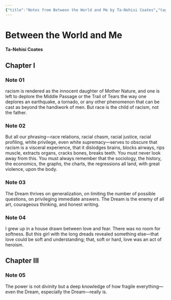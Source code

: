 ```yaml
---
{"title":"Notes from Between the World and Me by Ta-Nehisi Coates","tags":["reading-notes-old"],"created":"2019-08-10T00:00:00+06:00","updated":"2023-02-10T10:53:11+06:00","dg-publish":true,"dg-note-icon":"stone","dg-path":"Reading/Notes and Highlights/Between the World and Me by Ta_ Nehisi Coates.md","permalink":"/reading/notes-and-highlights/between-the-world-and-me-by-ta-nehisi-coates/","dgPassFrontmatter":true,"noteIcon":"stone"}
---
```


# Between the World and Me
#### Ta-Nehisi Coates

## Chapter I
### Note 01
racism is rendered as the innocent daughter of Mother Nature, and one is left to deplore the Middle Passage or the Trail of Tears the way one deplores an earthquake, a tornado, or any other phenomenon that can be cast as beyond the handiwork of men. But race is the child of racism, not the father.

### Note 02
But all our phrasing—race relations, racial chasm, racial justice, racial profiling, white privilege, even white supremacy—serves to obscure that racism is a visceral experience, that it dislodges brains, blocks airways, rips muscle, extracts organs, cracks bones, breaks teeth. You must never look away from this. You must always remember that the sociology, the history, the economics, the graphs, the charts, the regressions all land, with great violence, upon the body.

### Note 03
The Dream thrives on generalization, on limiting the number of possible questions, on privileging immediate answers. The Dream is the enemy of all art, courageous thinking, and honest writing.

### Note 04
I grew up in a house drawn between love and fear. There was no room for softness. But this girl with the long dreads revealed something else—that love could be soft and understanding; that, soft or hard, love was an act of heroism.

## Chapter III
### Note 05
The power is not divinity but a deep knowledge of how fragile everything—even the Dream, especially the Dream—really is.
